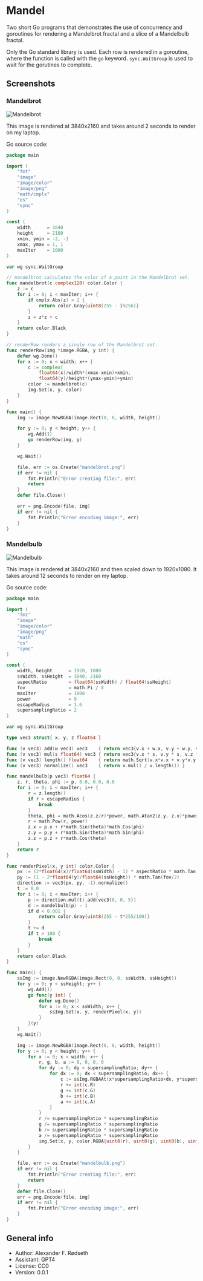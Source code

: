 # Mandel

Two short Go programs that demonstrates the use of concurrency and goroutines for rendering a Mandelbrot fractal and a slice of a Mandelbulb fractal.

Only the Go standard library is used. Each row is rendered in a goroutine, where the function is called with the `go` keyword. `sync.WaitGroup` is used to wait for the gorutines to complete.

## Screenshots

### Mandelbrot

![Mandelbrot](img/mandelbrot.png)

This image is rendered at 3840x2160 and takes around 2 seconds to render on my laptop.

Go source code:

```go
package main

import (
    "fmt"
    "image"
    "image/color"
    "image/png"
    "math/cmplx"
    "os"
    "sync"
)

const (
    width      = 3840
    height     = 2160
    xmin, ymin = -2, -1
    xmax, ymax = 1, 1
    maxIter    = 1000
)

var wg sync.WaitGroup

// mandelbrot calculates the color of a point in the Mandelbrot set.
func mandelbrot(c complex128) color.Color {
    z := c
    for i := 0; i < maxIter; i++ {
        if cmplx.Abs(z) > 2 {
            return color.Gray{uint8(255 - i%256)}
        }
        z = z*z + c
    }
    return color.Black
}

// renderRow renders a single row of the Mandelbrot set.
func renderRow(img *image.RGBA, y int) {
    defer wg.Done()
    for x := 0; x < width; x++ {
        c := complex(
            float64(x)/width*(xmax-xmin)+xmin,
            float64(y)/height*(ymax-ymin)+ymin)
        color := mandelbrot(c)
        img.Set(x, y, color)
    }
}

func main() {
    img := image.NewRGBA(image.Rect(0, 0, width, height))

    for y := 0; y < height; y++ {
        wg.Add(1)
        go renderRow(img, y)
    }

    wg.Wait()

    file, err := os.Create("mandelbrot.png")
    if err != nil {
        fmt.Println("Error creating file:", err)
        return
    }
    defer file.Close()

    err = png.Encode(file, img)
    if err != nil {
        fmt.Println("Error encoding image:", err)
    }
}
```

### Mandelbulb

![Mandelbulb](img/mandelbulb.png)

This image is rendered at 3840x2160 and then scaled down to 1920x1080. It takes around 12 seconds to render on my laptop.

Go source code:

```go
package main

import (
    "fmt"
    "image"
    "image/color"
    "image/png"
    "math"
    "os"
    "sync"
)

const (
    width, height      = 1920, 1080
    ssWidth, ssHeight  = 3840, 2160
    aspectRatio        = float64(ssWidth) / float64(ssHeight)
    fov                = math.Pi / 8
    maxIter            = 1000
    power              = 9
    escapeRadius       = 1.6
    supersamplingRatio = 2
)

var wg sync.WaitGroup

type vec3 struct{ x, y, z float64 }

func (v vec3) add(w vec3) vec3    { return vec3{v.x + w.x, v.y + w.y, v.z + w.z} }
func (v vec3) mul(s float64) vec3 { return vec3{v.x * s, v.y * s, v.z * s} }
func (v vec3) length() float64    { return math.Sqrt(v.x*v.x + v.y*v.y + v.z*v.z) }
func (v vec3) normalize() vec3    { return v.mul(1 / v.length()) }

func mandelbulb(p vec3) float64 {
    z, r, theta, phi := p, 0.0, 0.0, 0.0
    for i := 0; i < maxIter; i++ {
        r = z.length()
        if r > escapeRadius {
            break
        }
        theta, phi = math.Acos(z.z/r)*power, math.Atan2(z.y, z.x)*power
        r = math.Pow(r, power)
        z.x = p.x + r*math.Sin(theta)*math.Cos(phi)
        z.y = p.y + r*math.Sin(theta)*math.Sin(phi)
        z.z = p.z + r*math.Cos(theta)
    }
    return r
}

func renderPixel(x, y int) color.Color {
    px := (2*float64(x)/float64(ssWidth) - 1) * aspectRatio * math.Tan(fov/2)
    py := (1 - 2*float64(y)/float64(ssHeight)) * math.Tan(fov/2)
    direction := vec3{px, py, -1}.normalize()
    t := 0.0
    for i := 0; i < maxIter; i++ {
        p := direction.mul(t).add(vec3{0, 0, 5})
        d := mandelbulb(p) - 1
        if d < 0.001 {
            return color.Gray{uint8(255 - t*255/100)}
        }
        t += d
        if t > 100 {
            break
        }
    }
    return color.Black
}

func main() {
    ssImg := image.NewRGBA(image.Rect(0, 0, ssWidth, ssHeight))
    for y := 0; y < ssHeight; y++ {
        wg.Add(1)
        go func(y int) {
            defer wg.Done()
            for x := 0; x < ssWidth; x++ {
                ssImg.Set(x, y, renderPixel(x, y))
            }
        }(y)
    }
    wg.Wait()

    img := image.NewRGBA(image.Rect(0, 0, width, height))
    for y := 0; y < height; y++ {
        for x := 0; x < width; x++ {
            r, g, b, a := 0, 0, 0, 0
            for dy := 0; dy < supersamplingRatio; dy++ {
                for dx := 0; dx < supersamplingRatio; dx++ {
                    c := ssImg.RGBAAt(x*supersamplingRatio+dx, y*supersamplingRatio+dy)
                    r += int(c.R)
                    g += int(c.G)
                    b += int(c.B)
                    a += int(c.A)
                }
            }
            r /= supersamplingRatio * supersamplingRatio
            g /= supersamplingRatio * supersamplingRatio
            b /= supersamplingRatio * supersamplingRatio
            a /= supersamplingRatio * supersamplingRatio
            img.Set(x, y, color.RGBA{uint8(r), uint8(g), uint8(b), uint8(a)})
        }
    }

    file, err := os.Create("mandelbulb.png")
    if err != nil {
        fmt.Println("Error creating file:", err)
        return
    }
    defer file.Close()
    err = png.Encode(file, img)
    if err != nil {
        fmt.Println("Error encoding image:", err)
    }
}
```

## General info

* Author: Alexander F. Rødseth
* Assistant: GPT4
* License: CC0
* Version: 0.0.1
